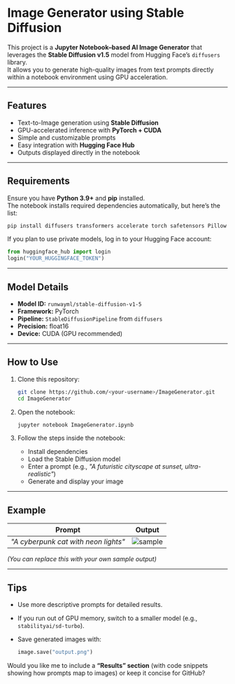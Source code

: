 
#  Image Generator using Stable Diffusion

This project is a **Jupyter Notebook–based AI Image Generator** that leverages the **Stable Diffusion v1.5** model from Hugging Face’s `diffusers` library.  
It allows you to generate high-quality images from text prompts directly within a notebook environment using GPU acceleration.

---
 
##  Features

- Text-to-Image generation using **Stable Diffusion**
- GPU-accelerated inference with **PyTorch + CUDA**
- Simple and customizable prompts
- Easy integration with **Hugging Face Hub**
- Outputs displayed directly in the notebook

---

##  Requirements

Ensure you have **Python 3.9+** and **pip** installed.  
The notebook installs required dependencies automatically, but here’s the list:

```bash
pip install diffusers transformers accelerate torch safetensors Pillow
````

If you plan to use private models, log in to your Hugging Face account:

```python
from huggingface_hub import login
login("YOUR_HUGGINGFACE_TOKEN")
```

---

##  Model Details

* **Model ID:** `runwayml/stable-diffusion-v1-5`
* **Framework:** PyTorch
* **Pipeline:** `StableDiffusionPipeline` from `diffusers`
* **Precision:** float16
* **Device:** CUDA (GPU recommended)

---

##  How to Use

1. Clone this repository:

   ```bash
   git clone https://github.com/<your-username>/ImageGenerator.git
   cd ImageGenerator
   ```

2. Open the notebook:

   ```bash
   jupyter notebook ImageGenerator.ipynb
   ```

3. Follow the steps inside the notebook:

   * Install dependencies
   * Load the Stable Diffusion model
   * Enter a prompt (e.g., *"A futuristic cityscape at sunset, ultra-realistic"*)
   * Generate and display your image

---

##  Example

| Prompt                               | Output                              |
| ------------------------------------ | ----------------------------------- |
| *"A cyberpunk cat with neon lights"* | ![sample](assets/sample_output.png) |

*(You can replace this with your own sample output)*

---

##  Tips

* Use more descriptive prompts for detailed results.
* If you run out of GPU memory, switch to a smaller model (e.g., `stabilityai/sd-turbo`).
* Save generated images with:

  ```python
  image.save("output.png")
  ```




Would you like me to include a **“Results” section** (with code snippets showing how prompts map to images) or keep it concise for GitHub?
```
